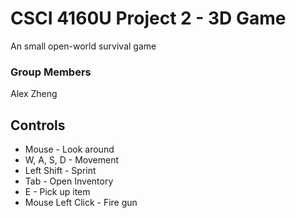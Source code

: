 # CSCI 4160U Project 2 - 3D Game
An small open-world survival game

### Group Members
Alex Zheng

## Controls
* Mouse - Look around
* W, A, S, D - Movement
* Left Shift - Sprint
* Tab - Open Inventory
* E - Pick up item
* Mouse Left Click - Fire gun
